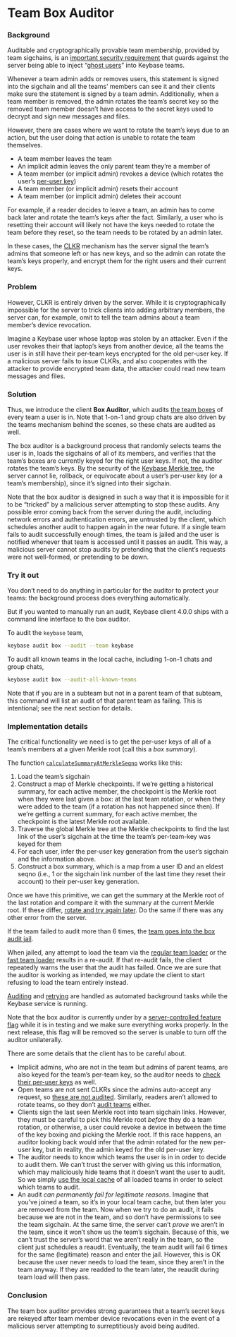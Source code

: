 # Team Box Auditor

### Background
Auditable and cryptographically provable team membership, provided by
team sigchains, is an [important security
requirement](/blog/chat-apps-softer-than-tofu#what-about-big-group-chats-) that
guards against the server being able to inject &ldquo;[ghost
users](https://blog.cryptographyengineering.com/2018/12/17/on-ghost-users-and-messaging-backdoors/)&rdquo;
into Keybase teams.

Whenever a team admin adds or removes users, this statement is signed into the
sigchain and all the teams&rsquo; members can see it and their clients make sure the
statement is signed by a team admin. Additionally, when a team member is
removed, the admin rotates the team&rsquo;s secret key so the removed team member
doesn&rsquo;t have access to the secret keys used to decrypt and sign new messages
and files.

However, there are cases where we want to rotate the team&rsquo;s keys due to an
action, but the user doing that action is unable to rotate the team themselves.

- A team member leaves the team
- An implicit admin leaves the only parent team they&rsquo;re a member of
- A team member (or implicit admin) revokes a device (which rotates the user&rsquo;s [per-user key](/docs/teams/puk))
- A team member (or implicit admin) resets their account
- A team member (or implicit admin) deletes their account

For example, if a reader decides to leave a team, an admin has to come back
later and rotate the team&rsquo;s keys after the fact. Similarly, a user who is
resetting their account will likely not have the keys needed to rotate the team
before they reset, so the team needs to be rotated by an admin later.

In these cases, the [CLKR](/docs/teams/clkr) mechanism has the server signal
the team&rsquo;s admins that someone left or has new keys, and so the admin can
rotate the team&rsquo;s keys properly, and encrypt them for the right users and
their current keys.

### Problem

However, CLKR is entirely driven by the server. While it is cryptographically
impossible for the server to trick clients into adding arbitrary members, the
server can, for example, omit to tell the team admins about a team member&rsquo;s
device revocation.

Imagine a Keybase user whose laptop was stolen by an attacker. Even if the user
revokes their that laptop&rsquo;s keys from another device, all the teams the user is
in still have their per-team keys encrypted for the old per-user key. If a
malicious server fails to issue CLKRs, and also cooperates with the attacker to
provide encrypted team data, the attacker could read new team messages and
files.

### Solution
Thus, we introduce the client **Box Auditor**, which audits [the team
boxes](/docs/teams/crypto) of every team a user is in. Note that 1-on-1 and
group chats are also driven by the teams mechanism behind the scenes, so these
chats are audited as well.

The box auditor is a background process that randomly selects teams the user is
in, loads the sigchains of all of its members, and verifies that the team&rsquo;s
boxes are currently keyed for the right user keys. If not, the auditor rotates
the team&rsquo;s keys. By the security of the [Keybase Merkle
tree](/docs/server_security), the server cannot lie, rollback, or equivocate
about a user&rsquo;s per-user key (or a team&rsquo;s membership), since it&rsquo;s signed into
their sigchain.

Note that the box auditor is designed in such a way that it is impossible for
it to be &ldquo;tricked&rdquo; by a malicious server attempting to stop these
audits. Any possible error coming back from the server during the audit,
including network errors and authentication errors, are untrusted by the
client, which schedules another audit to happen again in the near future. If a
single team fails to audit successfully enough times, the team is jailed and
the user is notified whenever that team is accessed until it passes an audit.
This way, a malicious server cannot stop audits by pretending that the
client&rsquo;s requests were not well-formed, or pretending to be down.

### Try it out
You don&rsquo;t need to do anything in particular for the auditor to protect your
teams: the background process does everything automatically.

But if you wanted to manually run an audit, Keybase client 4.0.0 ships with a
command line interface to the box auditor.

To audit the `keybase` team,

```bash
keybase audit box --audit --team keybase
```

To audit all known teams in the local cache, including 1-on-1 chats and group
chats,

```bash
keybase audit box --audit-all-known-teams
```

Note that if you are in a subteam but not in a parent team of that subteam,
this command will list an audit of that parent team as failing. This is
intentional; see the next section for details.

### Implementation details
The critical functionality we need is to get the per-user keys of all of a
team&rsquo;s members at a given Merkle root (call this a *box summary*).

The function
[`calculateSummaryAtMerkleSeqno`](https://github.com/keybase/client/blob/18347ca641ead8332c87afcfffcf5ddf0776e40c/go/teams/box_audit.go#L853)
works like this:
1. Load the team&rsquo;s sigchain
2. Construct a map of Merkle checkpoints.
   If we&rsquo;re getting a historical summary, for each active member, the
   checkpoint is the Merkle root when they were last given a box: at the last
   team rotation, or when they were added to the team (if a rotation has not
   happened since then).
   If we&rsquo;re getting a current summary, for each active member, the
   checkpoint is the latest Merkle root available.
3. Traverse the global Merkle tree at the Merkle checkpoints to find the last
   link of the user&rsquo;s sigchain at the time the team&rsquo;s per-team-key
   was keyed for them
4. For each user, infer the per-user key generation from the user&rsquo;s
   sigchain and the information above.
5. Construct a box summary, which is a map from a user ID and an eldest seqno
   (i.e., 1 or the sigchain link number of the last time they reset their
   account) to their per-user key generation.

Once we have this primitive, we can get the summary at the Merkle root of the
last rotation and compare it with the summary at the current Merkle root. If
these differ, [rotate and try again later](https://github.com/keybase/client/blob/18347ca641ead8332c87afcfffcf5ddf0776e40c/go/teams/box_audit.go#L267). Do the same if there was any other
error from the server.

If the team failed to audit more than 6 times, the [team goes into the box audit jail](https://github.com/keybase/client/blob/18347ca641ead8332c87afcfffcf5ddf0776e40c/go/teams/box_audit.go#L228-L229).

When jailed, any attempt to load the team via the [regular team
loader](https://github.com/keybase/client/blob/18347ca641ead8332c87afcfffcf5ddf0776e40c/go/teams/loader.go#L316)
or the [fast team
loader](https://github.com/keybase/client/blob/18347ca641ead8332c87afcfffcf5ddf0776e40c/go/teams/ftl.go#L113)
results in a re-audit. If that re-audit fails, the client repeatedly warns the
user that the audit has failed. Once we are sure that the auditor is working as
intended, we may update the client to start refusing to load the team entirely
instead.

[Auditing](https://github.com/keybase/client/blob/18347ca641ead8332c87afcfffcf5ddf0776e40c/go/engine/box_audit_scheduler_background.go#L74) and [retrying](https://github.com/keybase/client/blob/18347ca641ead8332c87afcfffcf5ddf0776e40c/go/engine/box_audit_retry_background.go#L74) are handled as automated background tasks while the Keybase
service is running.

Note that the box auditor is currently under by a [server-controlled feature
flag](https://github.com/keybase/client/blob/18347ca641ead8332c87afcfffcf5ddf0776e40c/go/teams/box_audit.go#L19)
while it is in testing and we make sure everything works properly. In the next
release, this flag will be removed so the server is unable to turn off the
auditor unilaterally.

There are some details that the client has to be careful about.
- Implicit admins, who are not in the team but admins of parent teams, are also
  keyed for the team&rsquo;s per-team key, so the auditor needs to [check their
  per-user keys](https://github.com/keybase/client/blob/18347ca641ead8332c87afcfffcf5ddf0776e40c/go/teams/box_audit.go#L863) as well.
- Open teams are not sent CLKRs since the admins auto-accept any request,
  so [these are not audited](https://github.com/keybase/client/blob/18347ca641ead8332c87afcfffcf5ddf0776e40c/go/teams/box_audit.go#L742). Similarly, readers aren&rsquo;t allowed to rotate teams, so they don&rsquo;t
  [audit teams](https://github.com/keybase/client/blob/18347ca641ead8332c87afcfffcf5ddf0776e40c/go/teams/box_audit.go#L750) either.
- Clients sign the last seen Merkle root into team sigchain links. However,
  they must be careful to pick this Merkle root *before* they do a team
  rotation, or otherwise, a user could revoke a device in between the time of
  the key boxing and picking the Merkle root. If this race happens, an auditor
  looking back would infer that the admin rotated for the new per-user key, but
  in reality, the admin keyed for the old per-user key.
- The auditor needs to know which teams the user is in in order to decide to
  audit them. We can&rsquo;t trust the server with giving us this information, which
  may maliciously hide teams that it doesn&rsquo;t want the user to audit. So we simply
  [use the local
  cache](https://github.com/keybase/client/blob/18347ca641ead8332c87afcfffcf5ddf0776e40c/go/teams/box_audit.go#L1086)
  of all loaded teams in order to select which teams to audit.
- An audit *can permanently fail for legitimate reasons*. Imagine that you&rsquo;ve
  joined a team, so it&rsquo;s in your local team cache, but then later you are
  removed from the team. Now when we try to do an audit, it fails because we
  are not in the team, and so don&rsquo;t have permissions to see the team sigchain.
  At the same time, the server can&rsquo;t *prove* we aren&rsquo;t in the team, since it
  won&rsquo;t show us the team&rsquo;s sigchain. Because of this, we can&rsquo;t trust the
  server&rsquo;s word that we aren&rsquo;t really in the team, so the client just schedules
  a reaudit. Eventually, the team audit will fail 6 times for the same
  (legitimate) reason and enter the jail. However, this is OK because the user
  never needs to load the team, since they aren&rsquo;t in the team anyway. If they
  are readded to the team later, the reaudit during team load will then pass.

### Conclusion
The team box auditor provides strong guarantees that a team&rsquo;s secret keys
are rekeyed after team member device revocations even in the event of a
malicious server attempting to surreptitiously avoid being audited.
